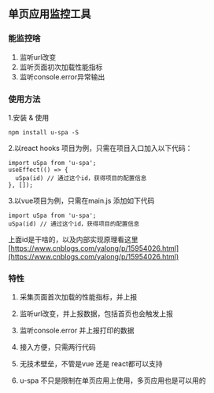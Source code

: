 ## 单页应用监控工具
### 能监控啥
1. 监听url改变
2. 监听页面初次加载性能指标
3. 监听console.error异常输出

### 使用方法
1.安装 & 使用  

`npm install u-spa -S`   

2.以react hooks 项目为例，只需在项目入口加入以下代码：   
```
import uSpa from 'u-spa';
useEffect(() => {
  uSpa(id) // 通过这个id，获得项目的配置信息
}, []);
```

3.以vue项目为例，只需在main.js 添加如下代码
```
import uSpa from 'u-spa';
uSpa(id) // 通过这个id，获得项目的配置信息
```
上面id是干啥的，以及内部实现原理看这里  [https://www.cnblogs.com/yalong/p/15954026.html](https://www.cnblogs.com/yalong/p/15954026.html)


### 特性
1. 采集页面首次加载的性能指标，并上报

2. 监听url改变，并上报数据，包括首页也会触发上报

3. 监听console.error 并上报打印的数据

4. 接入方便，只需两行代码

5. 无技术壁垒，不管是vue 还是 react都可以支持

6. u-spa 不只是限制在单页应用上使用，多页应用也是可以用的

